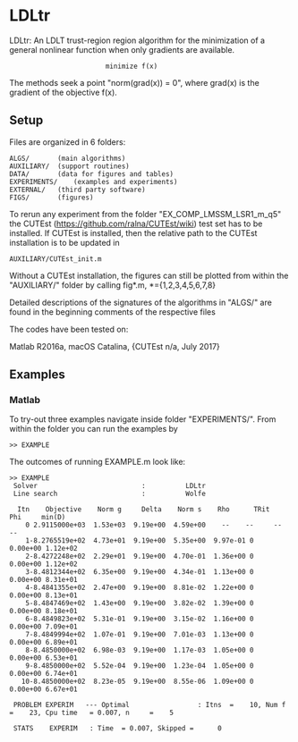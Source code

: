 # LDLtr
                                                                       
 LDLtr: An LDLT trust-region region algorithm for the minimization 
 of a general nonlinear function when only gradients are available.                                     
                                                                       
                            minimize f(x)                                   
 
 The methods seek a point "norm(grad(x)) = 0", where grad(x) is
 the gradient of the objective f(x).
 
## Setup
Files are organized in 6 folders:

	ALGS/ 		(main algorithms)
	AUXILIARY/ 	(support routines)
	DATA/ 		(data for figures and tables)
	EXPERIMENTS/ 	(examples and experiments)
	EXTERNAL/ 	(third party software)
	FIGS/		(figures)

To rerun any experiment from the folder "EX_COMP_LMSSM_LSR1_m_q5" the 
CUTEst (https://github.com/ralna/CUTEst/wiki) test set has to be installed. 
If CUTEst is installed, then the relative path to the CUTEst installation
is to be updated in 

	AUXILIARY/CUTEst_init.m

Without a CUTEst installation, the figures can still be plotted 
from within the "AUXILIARY/" folder by calling 
fig*.m, *={1,2,3,4,5,6,7,8}

Detailed descriptions of the signatures of the algorithms in "ALGS/"
are found in the beginning comments of the respective files

The codes have been tested on:

Matlab R2016a, macOS Catalina, {CUTEst n/a, July 2017}

## Examples

### Matlab 
To try-out three examples navigate inside folder "EXPERIMENTS/".
From within the folder you can run the examples by

	>> EXAMPLE
	
The outcomes of running EXAMPLE.m look like:
```
>> EXAMPLE
 Solver                          :          LDLtr
 Line search                     :          Wolfe

  Itn    Objective    Norm g     Delta    Norm s    Rho      TRit   Phi     min(D)
    0 2.9115000e+03  1.53e+03  9.19e+00  4.59e+00    --    --     --        --    
    1-8.2765519e+02  4.73e+01  9.19e+00  5.35e+00  9.97e-01 0   0.00e+00 1.12e+02
    2-8.4272248e+02  2.29e+01  9.19e+00  4.70e-01  1.36e+00 0   0.00e+00 1.12e+02
    3-8.4812344e+02  6.35e+00  9.19e+00  4.34e-01  1.13e+00 0   0.00e+00 8.31e+01
    4-8.4841355e+02  2.47e+00  9.19e+00  8.81e-02  1.22e+00 0   0.00e+00 8.13e+01
    5-8.4847469e+02  1.43e+00  9.19e+00  3.82e-02  1.39e+00 0   0.00e+00 8.18e+01
    6-8.4849823e+02  5.31e-01  9.19e+00  3.15e-02  1.16e+00 0   0.00e+00 7.09e+01
    7-8.4849994e+02  1.07e-01  9.19e+00  7.01e-03  1.13e+00 0   0.00e+00 6.89e+01
    8-8.4850000e+02  6.98e-03  9.19e+00  1.17e-03  1.05e+00 0   0.00e+00 6.53e+01
    9-8.4850000e+02  5.52e-04  9.19e+00  1.23e-04  1.05e+00 0   0.00e+00 6.74e+01
   10-8.4850000e+02  8.23e-05  9.19e+00  8.55e-06  1.09e+00 0   0.00e+00 6.67e+01

 PROBLEM EXPERIM   --- Optimal                 : Itns  =    10, Num f =    23, Cpu time   = 0.007, n     =    5

 STATS    EXPERIM   : Time  = 0.007, Skipped =      0

```

